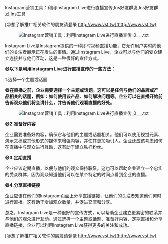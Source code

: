 Instagram营销工具：利用Instagram Live进行直播宣传,Ins好友群发,Ins好友群发,Ins工具

[😍想了解推广相关软件的朋友请登录 http://www.vst.tw](http://www.vst.tw)

 <center><img src="https://vst.tw/MP4/tuiguang/png/8.png" alt="Instagram营销工具：利用Instagram Live进行直播宣传_0___.txt"></center>

Instagram Live是Instagram提供的一种即时视频直播功能，它允许用户实时向他们的关注者展示正在发生的事情。通过Instagram Live，企业可以与他们的受众建立连接并与他们互动，这是一种很好的宣传方式。

**😄以下是利用Instagram Live进行直播宣传的一些方法：**

1.选择一个主题或话题

**😄在直播之前，企业需要选择一个主题或话题。这可以是任何与他们的品牌或产品相关的话题，例如：如何使用该产品、如何解决问题等。企业可以在直播开始前告诉观众他们将会讲什么，并告诉他们观看直播的好处。**

 <center><img src="https://vst.tw/MP4/tuiguang/png/7.png" alt="Instagram营销工具：利用Instagram Live进行直播宣传_0___.txt"></center>

**😄2.准备好内容**

企业需要准备好内容，确保它与他们的主题或话题相关。他们可以使用视觉元素、演示文稿或其他形式的媒体来增强内容，并使其更加吸引人。企业还应该考虑如何在直播中与观众进行互动，这有助于建立铁杆粉丝。

**😄3.定期直播**

企业应该定期直播，以便与他们的观众保持联系。这也可以帮助企业建立一个忠实的受众群体，因为观众知道他们可以在某个特定的时间点看到企业的直播。

**😄4.分享直播链接**

企业应该在他们的Instagram页面上分享直播链接，让他们的关注者知道他们何时进行直播。这有助于增加观众数量，并促进交流和分享。

总之，Instagram Live是一种很好的宣传方式，可以帮助企业建立更紧密的联系并与他们的观众进行互动。通过选择一个主题或话题、准备好内容、定期直播和分享直播链接，企业可以利用Instagram Live获得更多的关注和成功。

[😍想了解推广相关软件的朋友请登录 http://www.vst.tw](http://www.vst.tw)



